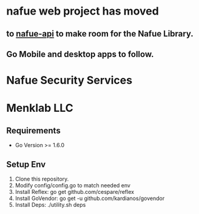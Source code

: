 # nafue web project has moved
## to <a href="https://github.com/menkveldj/nafue-api">nafue-api</a> to make room for the Nafue Library.
## Go Mobile and desktop apps to follow.

# Nafue Security Services
# Menklab LLC

## Requirements
- Go Version >= 1.6.0

## Setup Env
1. Clone this repository.
2. Modify config/config.go to match needed env
3. Install Reflex: go get github.com/cespare/reflex
4. Install GoVendor: go get -u github.com/kardianos/govendor
5. Install Deps: ./utility.sh deps





